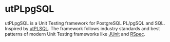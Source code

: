 # utPLpgSQL
utPLpgSQL is a Unit Testing framework for PostgreSQL PL/pgSQL and SQL. Inspired by [utPLSQL](https://github.com/utPLSQL/utPLSQL). The framework follows industry standards and best patterns of modern Unit Testing frameworks like [JUnit](https://junit.org/junit5/) and [RSpec](http://rspec.info/).
